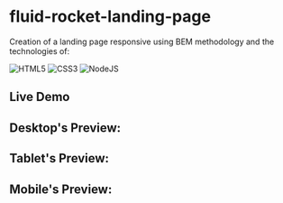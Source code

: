 # fluid-rocket-landing-page

Creation of a landing page responsive using BEM methodology and the technologies of:<br>

![HTML5](https://img.shields.io/badge/html5-%23E34F26.svg?style=for-the-badge&logo=html5&logoColor=white)
![CSS3](https://img.shields.io/badge/css3-%231572B6.svg?style=for-the-badge&logo=css3&logoColor=white)
![NodeJS](https://img.shields.io/badge/node.js-6DA55F?style=for-the-badge&logo=node.js&logoColor=white)

## Live Demo

<!-- https://mrtoro.github.io/beatsby-dre-landing-page/ -->

## Desktop's Preview:

<!-- ![Image](assets/desktop-preview.png) -->

## Tablet's Preview:

<!-- ![Image](assets/tablet-preview.png) -->

## Mobile's Preview:

<!-- ![Image](assets/mobile-preview.png) -->
